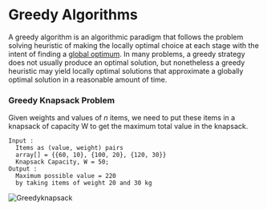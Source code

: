 # Greedy Algorithms  

A greedy algorithm is an algorithmic paradigm that follows the problem solving heuristic of making the locally optimal choice at each stage with the intent of finding a [global optimum](https://en.wikipedia.org/wiki/Maxima_and_minima). In many problems, a greedy strategy does not usually produce an optimal solution, but nonetheless a greedy heuristic may yield locally optimal solutions that approximate a globally optimal solution in a reasonable amount of time.  

### Greedy Knapsack Problem  

Given weights and values of *n* items, we need to put these items in a knapsack of capacity W to get the maximum total value in the knapsack.  
```
Input :
  Items as (value, weight) pairs
  array[] = {{60, 10}, {100, 20}, {120, 30}}
  Knapsack Capacity, W = 50;
Output :
  Maximum possible value = 220
  by taking items of weight 20 and 30 kg 
```

![Greedyknapsack](https://image.slidesharecdn.com/knapsackproblem-achchuthan-140506120412-phpapp02/95/greedy-knapsack-problem-by-y-achchuthan-5-638.jpg?cb=1399378079)  






